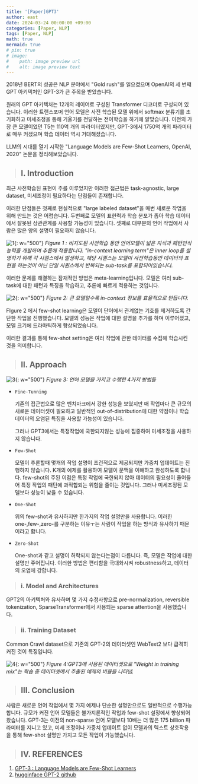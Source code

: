 ```yaml
---
title: '[Paper]GPT3'
author: east
date: 2024-03-24 00:00:00 +09:00
categories: [Paper, NLP]
tags: [Paper, NLP]
math: true
mermaid: true
# pin: true
# image:
#    path: image preview url
#    alt: image preview text
---
```


2018년 BERT의 성공은 NLP 분야에서 "Gold rush"를 일으켰으며 OpenAI의 세 번쨰 GPT 아키텍처인 GPT-3가 큰 주목을 받았습니다. 

원래의 GPT 아키텍처는 12개의 레이어로 구성된 Transformer 디코더로 구성되어 있습니다. 이러한 트랜스포머 언어 모델은 사전 학습된 모델 위에서 softmax 분류기를 초기화하고 미세조정을 통해 기울기를 전달하는 전이학습을 하기에 알맞습니다. 이전의 가장 큰 모델이었던 T5는 110억 개의 파라미터였지만, GPT-3에서 1750억 개의 파라미터로 매우 커졌으며 학습 데이터 역시 거대해졌습니다. 

LLM의 시대를 열기 시작한 "Language Models are Few-Shot Learners, OpenAI, 2020" 논문을 정리해보았습니다.

> ## Ⅰ. Introduction

최근 사전학습된 표현이 주를 이루었지만 이러한 접근법은 task-agnostic, large dataset, 미세조정이 필요하다는 단점들이 존재합니다.

이러한 단점들은 첫째로 현실적으로 "large labeled dataset"을 매번 새로운 작업을 위해 만드는 것은 어렵습니다. 두번째로 모델의 표현력과 학습 분포가 좁아 학습 데이터에서 잘못된 상관관계를 사용할 가능성이 있습니다. 셋째로 대부분의 언어 작업에서 사람은 많은 양의 설명이 필요하지 않습니다.

![1](https://github.com/eastk1te/P.T/assets/77319450/3a7abf0e-2eee-4cf3-8b69-e9a7b925fffe){: w="500"}
_Figure 1 : 비지도된 사전학습 동안 언어모델이 넓은 지식과 패턴인식 능력을 개발하여 추론에 적용합니다. "in-context learning term"은 inner loop를 설명하기 위해 각 시퀀스에서 발생하고, 해당 시퀀스는 모델이 사전학습동안 데이터의 표현을 하는것이 아닌 단일 시퀀스에서 반복되는 sub-task를 포함되어있습니다._

이러한 문제를 해결하는 잠재적인 방법은 meta-learning입니다. 모델은 여러 sub-task에 대한 패턴과 특징을 학습하고, 추론에 빠르게 적용하는 것입니다.

![2](https://github.com/eastk1te/P.T/assets/77319450/34f1872b-e4d8-45fc-b8b5-d22a8aa24ef1){: w="500"}
_Figure 2: 큰 모델일수록 in-context 정보를 효율적으로 만듭니다._

FIgure 2 에서 few-shot learning은 모델이 단어에서 관계없는 기호를 제거하도록 간단한 작업을 진행했습니다. 모델의 성능은 작업에 대한 설명을 추가를 하며 이루어졌고, 모델 크기에 드라마틱하게 향상되었습니다.

이러한 결과를 통해 few-shot setting은 여러 작업에 관한 데이터를 수집해 학습시킨 것을 의미합니다.

> ## Ⅱ. Approach

![3](https://github.com/eastk1te/P.T/assets/77319450/41426cf4-fc79-467d-b319-fb989911149d){: w="500"}
_Figure 3: 언어 모델을 가지고 수행한 4가지 방법들_

- `Fine-Tunning`

    기존의 접근법으로 많은 벤치마크에서 강한 성능을 보였지만 매 작업마다 큰 규모의 새로운 데이터셋이 필요하고 일반적인 out-of-distribution에 대한 약점이나 학습데이터의 오염된 특징을 사용할 가능성이 있습니다.

    그러나 GPT3에서는 특정작업에 국한되지않는 성능에 집중하여 미세조정을 사용하지 않습니다.

- `Few-Shot`

    모델이 추론할때 몇개의 작업 설명이 조건적으로 제공되지만 가중치 업데이트는 진행하지 않습니다. K개의 예제를 활용하여 모델이 문맥을 이해하고 완성하도록 합니다. few-shot의 주된 이점은 특정 작업에 국한되지 않아 데이터의 필요성이 줄어들어 특정 작업의 패턴에 과적합되는 위험을 줄이는 것입니다. 그러나 미세조정된 모델보다 성능이 낮을 수 있습니다.
    
- `One-Shot`

    위의 few-shot과 유사하지만 한가지의 작업 설명만을 사용합니다. 이러한 one-,few-,zero-를 구분하는 이유ㅜ는 사람이 작업을 하는 방식과 유사하기 때문이라고 합니다.


- `Zero-Shot`

    One-shot과 같고 설명이 허락되지 않는다는점이 다릅니다. 즉, 모델은 작업에 대한 설명만 주어집니다. 이러한 방법은 편리함을 극대화시켜 robustness하고, 데이터의 오염에 강합니다.

> ### ⅰ. Model and Architectures

GPT2의 아키텍처와 유사하며 몇 가지 수정사항으로 pre-normalization, reversible tokenization, SparseTransformer에서 사용되는 sparse attention을 사용했습니다.

> ### ⅱ. Training Dataset

Common Crawl dataset으로 기존의 GPT-2의 데이터셋인 WebText2 보다 급격히 커진 것이 특징입니다.

![4](https://github.com/eastk1te/P.T/assets/77319450/4882c35b-f5d3-4769-94ce-c7ebb1a62052){: w="500"}
_Figure 4:GPT3에 사용된 데이터셋으로 "Weight in training mix"는 학습 중 데이터셋에서 추출된 예제의 비율을 나타냄._

> ## Ⅲ. Conclusion

사람은 새로운 언어 작업에서 몇 가지 예제나 단순한 설명만으로도 일반적으로 수행가능합니다. 규모가 커진 언어 모델들은 불가지론적인 작업과 few-shot 설정에서 향상되어왔습니다. GPT-3는 이전의 non-sparse 언어 모델보다 10배는 더 많은 175 billion 파라미터를 지니고 있고,  미세 조정이나 가중치 업데이트 없이 모델과의 텍스트 상호작용을 통해 few-shot 설명만 가지고 모든 작업이 가능했습니다.


> ## Ⅳ. REFERENCES

1. [GPT-3 : Language Models are Few-Shot Learners](https://arxiv.org/abs/2005.14165)
2. [hugginface GPT-2 github](https://github.com/huggingface/transformers/blob/main/src/transformers/models/gpt2/modeling_gpt2.py)

<br><br>
---